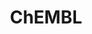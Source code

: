 ---
bigquery: https://console.cloud.google.com/bigquery?p=patents-public-data&d=ebi_chembl&page=dataset
citation: '"The ChEMBL database in 2017." Anna Gaulton, Anne Hersey, Michał Nowotka,
  A Patrícia Bento, Jon Chambers, David Mendez, Prudence Mutowo, Francis Atkinson,
  Louisa J Bellis, Elena Cibrián-Uhalte, Mark Davies, Nathan Dedman, Anneli Karlsson,
  María Paula Magariños, John P Overington, George Papadatos, Ines Smit, Andrew R
  Leach Nucleic acids Research (2017) 45 (Database Issue), D945-D954'
contributors: European Bioinformatics Institute
cost: None
description: ChEMBL Data is a manually curated database of small molecules used in
  drug discovery, including information about existing patented drugs.
documentation: 'schema: https://www.ebi.ac.uk/chembl/db_schema


  '
last_edit: Mon, 04 Apr 2022 19:07:30 GMT
location: https://console.cloud.google.com/marketplace/product/google_patents_public_datasets/chembl
maintained_by: EMBL-EBI, an outstation of European Molecular Biology Laboratory
related_publications: '

  ChEMBL: towards direct deposition of bioassay data.


  Mendez D, Gaulton A, Bento AP, Chambers J, De Veij M, Félix E, Magariños MP, Mosquera
  JF, Mutowo P, Nowotka M, Gordillo-Marañón M, Hunter F, Junco L, Mugumbate G, Rodriguez-Lopez
  M, Atkinson F, Bosc N, Radoux CJ, Segura-Cabrera A, Hersey A, Leach AR.


  — Nucleic Acids Res. 2019; 47(D1):D930-D940. doi: 10.1093/nar/gky1075

  '
schema_fields: '[''country'', ''submission_date'', ''withdrawn_year'', ''organism'',
  ''qudt_units'', ''curation_comment'', ''definition'', ''ddd_units'', ''log_id'',
  ''pathway_id'', ''ingredient'', ''aidx'', ''structure_type'', ''target_mapping'',
  ''metabolite_record_id'', ''molecular_species'', ''dosage_form'', ''activity_comment'',
  ''strength'', ''assay_test_type'', ''first_approval'', ''comp_go_id'', ''label'',
  ''authors'', ''domain_type'', ''direct_interaction'', ''level5'', ''nda_type'',
  ''comments'', ''updated_on'', ''pathway_key'', ''molecule_type'', ''num_alerts'',
  ''uberon_id'', ''chembl_id'', ''updated_by'', ''mesh_heading'', ''route'', ''published_units'',
  ''assay_subcellular_fraction'', ''mc_target_accession'', ''site_id'', ''db_version'',
  ''trade_name'', ''parent_id'', ''met_id'', ''downgraded'', ''tax_id'', ''stem_class'',
  ''protclasssyn_id'', ''biocomp_id'', ''src_compound_id'', ''oral'', ''idx'', ''cx_logd'',
  ''black_box_warning'', ''usan_year'', ''species_group_flag'', ''source'', ''rgid'',
  ''indication_class'', ''assay_param_id'', ''tissue_id'', ''l5'', ''mol_frac_id'',
  ''warning_type'', ''alert_id'', ''src_assay_id'', ''title'', ''enzyme_name'', ''mutation'',
  ''pchembl_value'', ''activity_id'', ''mw_monoisotopic'', ''year'', ''warnref_id'',
  ''domain_id'', ''hbd'', ''max_phase_for_ind'', ''disease_efficacy'', ''aromatic_rings'',
  ''parent_molregno'', ''creation_date'', ''toid'', ''withdrawn_flag'', ''level3_description'',
  ''compd_id'', ''full_mwt'', ''predbind_id'', ''sequence_md5sum'', ''l8'', ''chebi_par_id'',
  ''drugind_id'', ''aspect'', ''relationship'', ''formulation_id'', ''component_synonym'',
  ''protein_class_synonym'', ''last_active'', ''who_extra'', ''ddd_comment'', ''class_level'',
  ''selectivity_comment'', ''mol_atc_id'', ''assay_class_id'', ''cx_most_apka'', ''met_conversion'',
  ''parameter_value'', ''num_lipinski_ro5_violations'', ''abstract'', ''standard_value'',
  ''standard_text_value'', ''set_name'', ''ap_id'', ''metref_id'', ''patent_use_code'',
  ''standard_relation'', ''research_stem'', ''le'', ''db_source'', ''protein_class_desc'',
  ''bto_id'', ''ridx'', ''standard_inchi'', ''warning_description'', ''parent_go_id'',
  ''molecular_mechanism'', ''targcomp_id'', ''assay_organism'', ''major_class'', ''ref_id'',
  ''potential_duplicate'', ''withdrawn_country'', ''accession'', ''record_id'', ''source_domain_id'',
  ''l2'', ''name'', ''sei'', ''class_type'', ''substrate_record_id'', ''active_molregno'',
  ''molsyn_id'', ''actsm_id'', ''delist_flag'', ''mc_target_type'', ''variant_id'',
  ''indref_id'', ''compsyn_id'', ''molfile'', ''data_validity_comment'', ''issue'',
  ''cidx'', ''assay_tissue'', ''active_ingredient'', ''prodrug'', ''src_short_name'',
  ''standard_type'', ''cellosaurus_id'', ''inorganic_flag'', ''cell_name'', ''compound_key'',
  ''withdrawn_class'', ''mesh_id'', ''compound_name'', ''src_id'', ''annotation'',
  ''entity_id'', ''version'', ''assay_source'', ''ref_url'', ''entity_type'', ''patent_id'',
  ''mw_freebase'', ''warning_country'', ''cell_source_organism'', ''first_in_class'',
  ''cx_most_bpka'', ''component_type'', ''activity_count'', ''level1_description'',
  ''hba'', ''natural_product'', ''go_id'', ''as_id'', ''domain_name'', ''short_name'',
  ''company'', ''hrac_code'', ''ad_type'', ''heavy_atoms'', ''mol_irac_id'', ''first_page'',
  ''ro3_pass'', ''ddd_id'', ''relation'', ''level3'', ''path'', ''published_relation'',
  ''acd_most_apka'', ''uo_units'', ''type'', ''hrac_class_id'', ''frac_code'', ''smid'',
  ''co_stem_id'', ''availability_type'', ''doc_type'', ''journal'', ''parameter_type'',
  ''level4_description'', ''level2'', ''cell_source_tax_id'', ''target_type'', ''bao_id'',
  ''lle'', ''site_name'', ''patent_no'', ''smarts'', ''cell_ontology_id'', ''rtb'',
  ''domain_description'', ''related_tid'', ''oc_id'', ''withdrawn_reason'', ''prod_pat_id'',
  ''topical'', ''warning_year'', ''assay_id'', ''level2_description'', ''stat'', ''published_type'',
  ''l6'', ''cell_description'', ''sequence'', ''caloha_id'', ''cell_id'', ''efo_term'',
  ''mechanism_comment'', ''res_stem_id'', ''upper_value'', ''comp_class_id'', ''action_type'',
  ''l1'', ''mc_tax_id'', ''protein_class_id'', ''acd_logp'', ''met_comment'', ''value'',
  ''cell_source_tissue'', ''frac_class_id'', ''assay_strain'', ''who_name'', ''psa'',
  ''src_description'', ''cl_lincs_id'', ''mecref_id'', ''orig_description'', ''confidence'',
  ''std_act_id'', ''molregno'', ''helm_notation'', ''sitecomp_id'', ''text_value'',
  ''mc_organism'', ''l3'', ''bao_endpoint'', ''l4'', ''isoform'', ''start_position'',
  ''standard_units'', ''mol_hrac_id'', ''stem'', ''relationship_desc'', ''mc_target_name'',
  ''syn_type'', ''irac_class_id'', ''qed_weighted'', ''targrel_id'', ''priority'',
  ''ddd_value'', ''warning_id'', ''confidence_score'', ''chirality'', ''max_phase'',
  ''acd_logd'', ''irac_code'', ''efo_id'', ''acd_most_bpka'', ''binding_site_comment'',
  ''parent_type'', ''status'', ''level4'', ''mechanism_of_action'', ''bao_format'',
  ''standard_inchi_key'', ''result_flag'', ''curated_by'', ''alert_name'', ''tid'',
  ''ref_type'', ''patent_expire_date'', ''previous_company'', ''level1'', ''usan_substem'',
  ''assay_desc'', ''published_value'', ''usan_stem_id'', ''assay_type'', ''pref_name'',
  ''atc_code'', ''polymer_flag'', ''tid_fixed'', ''drug_record_id'', ''usan_stem'',
  ''enzyme_tid'', ''doc_id'', ''description'', ''therapeutic_flag'', ''mec_id'', ''end_position'',
  ''cx_logp'', ''last_page'', ''publication_number'', ''ass_cls_map_id'', ''assay_tax_id'',
  ''component_id'', ''pubmed_id'', ''relationship_type'', ''full_molformula'', ''cpd_str_alert_id'',
  ''drug_substance_flag'', ''innovator_company'', ''standard_flag'', ''approval_date'',
  ''volume'', ''target_desc'', ''site_residues'', ''drug_product_flag'', ''subgroup'',
  ''assay_cell_type'', ''tbl'', ''synonyms'', ''alert_set_id'', ''num_ro5_violations'',
  ''usan_stem_definition'', ''bei'', ''units'', ''warning_class'', ''product_id'',
  ''homologue'', ''job_id'', ''applicant_full_name'', ''ddd_admr'', ''prediction_method'',
  ''clo_id'', ''normal_range_min'', ''assay_category'', ''alogp'', ''doi'', ''canonical_smiles'',
  ''hba_lipinski'', ''hbd_lipinski'', ''standard_upper_value'', ''normal_range_max'',
  ''l7'', ''parenteral'', ''dosed_ingredient'']'
shortname: chembl
tags:
- biotechnology
- health
- chemical
- bioinformatics
- medical
terms_of_use: CC BY-SA 3.0
title: ChEMBL
uuid: e232a192-965c-4ec9-904c-155b6dfe56c5
---